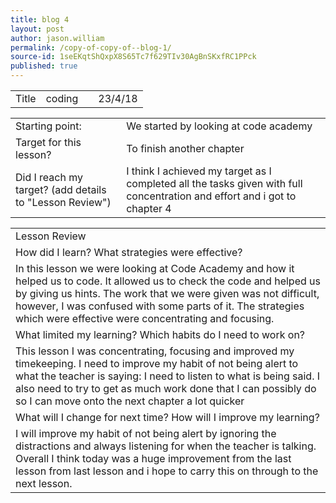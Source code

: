 ```yaml
---
title: blog 4
layout: post
author: jason.william
permalink: /copy-of-copy-of--blog-1/
source-id: 1seEKqtShQxpX8S65Tc7f629TIv30AgBnSKxfRC1PPck
published: true
---
```

<table>
  <tr>
    <td>Title</td>
    <td>coding </td>
    <td></td>
    <td>23/4/18</td>
  </tr>
</table>


<table>
  <tr>
    <td>Starting point:</td>
    <td>We started by looking at code academy </td>
  </tr>
  <tr>
    <td>Target for this lesson?</td>
    <td>To finish another chapter</td>
  </tr>
  <tr>
    <td>Did I reach my target? 
(add details to "Lesson Review")</td>
    <td>I think I achieved my target as I completed all the tasks given with full concentration and effort and i got to chapter 4</td>
  </tr>
</table>


<table>
  <tr>
    <td>Lesson Review</td>
  </tr>
  <tr>
    <td>How did I learn? What strategies were effective? </td>
  </tr>
  <tr>
    <td> In this lesson we were looking at Code Academy and how it helped us to code. It allowed us to check the code and helped us by giving us hints.  The work that we were given was not difficult, however, I was confused with some parts of it.
The strategies which were effective were  concentrating and focusing.
 </td>
  </tr>
  <tr>
    <td>What limited my learning? Which habits do I need to work on? </td>
  </tr>
  <tr>
    <td>This lesson I was concentrating, focusing and  improved my timekeeping.
I need to improve my habit of not being alert to what the teacher is saying: I need to listen to what is being said. I also need to try to get as much work done that I can possibly do so I can move onto the next chapter a lot quicker
</td>
  </tr>
  <tr>
    <td>What will I change for next time? How will I improve my learning?</td>
  </tr>
  <tr>
    <td>I will improve my habit of not being alert by ignoring the distractions and always listening for when the teacher is talking.
Overall I think today was a huge improvement from the last lesson from last lesson and i hope to carry this on through to the next lesson.</td>
  </tr>
</table>


